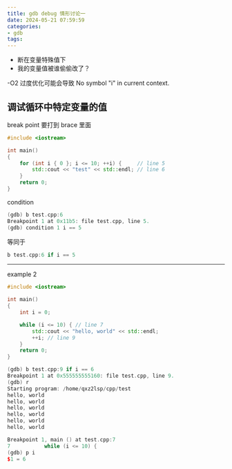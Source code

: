 ```yaml
---
title: gdb debug 情形讨论一
date: 2024-05-21 07:59:59
categories:
- gdb
tags:
---
```


- 断在变量特殊值下
- 我的变量值被谁偷偷改了？

<!-- more -->

-O2 过度优化可能会导致 No symbol "i" in current context.

## 调试循环中特定变量的值

break point 要打到 brace 里面

```cpp
#include <iostream>

int main()
{
    for (int i { 0 }; i <= 10; ++i) {     // line 5
        std::cout << "test" << std::endl; // line 6
    }
    return 0;
}
```

condition <breakpoint number>

```cpp
(gdb) b test.cpp:6
Breakpoint 1 at 0x11b5: file test.cpp, line 5.
(gdb) condition 1 i == 5
```

等同于

```cpp
b test.cpp:6 if i == 5
```

---

example 2

```cpp
#include <iostream>

int main()
{
    int i = 0;

    while (i <= 10) { // line 7
        std::cout << "hello, world" << std::endl;
        ++i; // line 9
    }
    return 0;
}
```

```cpp
(gdb) b test.cpp:9 if i == 6
Breakpoint 1 at 0x555555555160: file test.cpp, line 9.
(gdb) r
Starting program: /home/qxz2lsp/cpp/test 
hello, world
hello, world
hello, world
hello, world
hello, world
hello, world

Breakpoint 1, main () at test.cpp:7
7           while (i <= 10) {
(gdb) p i
$1 = 6
```
